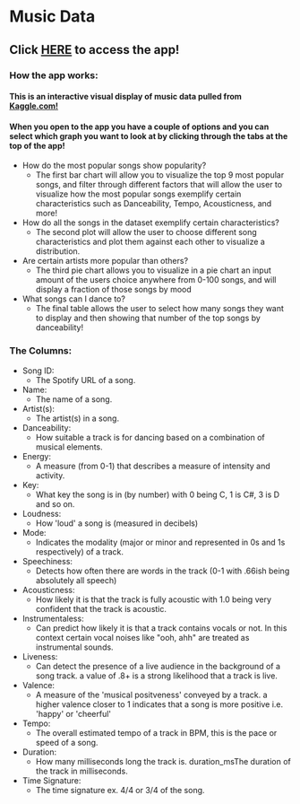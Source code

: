 # Music Data
## Click [HERE](https://marwa10.shinyapps.io/music_app/) to access the app!
### How the app works:
#### This is an interactive visual display of music data pulled from [Kaggle.com!](https://www.kaggle.com/nadintamer/top-tracks-of-2017?fbclid=IwAR0JMLruUXRQSuFSFHP95vAEg8XoAakttjmohRvMV43EZzuoDEYwjucOtto)
#### When you open to the app you have a couple of options and you can select which graph you want to look at by clicking through the tabs at the top of the app!

 * How do the most popular songs show popularity? 
    + The first bar chart will allow you to visualize the top 9 most popular songs, and filter through different factors that will allow the user to visualize how the most popular songs exemplify certain characteristics such as Danceability, Tempo, Acousticness, and more!
 * How do all the songs in the dataset exemplify certain characteristics?
    + The second plot will allow the user to choose different song characteristics and plot them against each other to visualize a distribution.
 * Are certain artists more popular than others?
    + The third pie chart allows you to visualize in a pie chart an input amount of the users choice anywhere from 0-100 songs, and will display a fraction of those songs by mood
 * What songs can I dance to?
    + The final table allows the user to select how many songs they want to display and then showing that number of the top songs by danceability!

### The Columns:
* Song ID:
    + The Spotify URL of a song.
* Name:
    + The name of a song.
* Artist(s):
    + The artist(s) in a song.
* Danceability:
    + How suitable a track is for dancing based on a combination of musical elements.
* Energy:
    + A measure (from 0-1) that describes a measure of intensity and activity.
* Key:
    + What key the song is in (by number) with 0 being C, 1 is C#, 3 is D and so on.
* Loudness:
    + How 'loud' a song is (measured in decibels)
* Mode:
    + Indicates the modality (major or minor and represented in 0s and 1s respectively) of a track.
* Speechiness:
    + Detects how often there are words in the track (0-1 with .66ish being absolutely all speech)
* Acousticness:
    + How likely it is that the track is fully acoustic with 1.0 being very confident that the track is acoustic.
* Instrumentaless:
    + Can predict how likely it is that a track contains vocals or not. In this context certain vocal noises like "ooh, ahh" are treated as instrumental sounds.
* Liveness:
    + Can detect the presence of a live audience in the background of a song track. a value of .8+ is a strong likelihood that a track is live.
* Valence:
    + A measure of the 'musical positveness' conveyed by a track. a higher valence closer to 1 indicates that a song is more positive i.e. 'happy' or 'cheerful'
* Tempo:
    + The overall estimated tempo of a track in BPM, this is the pace or speed of a song.
* Duration:
    + How many milliseconds long the track is.
 duration_msThe duration of the track in milliseconds.
* Time Signature:
    + The time signature ex. 4/4 or 3/4 of the song.
